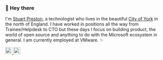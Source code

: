 ### 👋 Hey there 

I'm [Stuart Preston](https://stuartpreston.net), a technologist who lives in the beautiful [City of York](https://en.wikipedia.org/wiki/York) in the north of England. I have worked in positions all the way from Trainee/Helpdesk to CTO but these days I focus on building product, the world of open source and anything to do with the Microsoft ecosystem in general. I am currently employed at VMware. ✨


<a href="https://twitter.com/stuartpreston">
  <img alt="Stuart Preston | Twitter" width="22px" src="https://raw.githubusercontent.com/peterthehan/peterthehan/master/assets/twitter.svg" />
</a>
<a href="https://www.linkedin.com/in/stuartpreston/">
  <img alt="Stuart's LinkedIN" width="22px" src="https://raw.githubusercontent.com/peterthehan/peterthehan/master/assets/linkedin.svg" />
</a>
